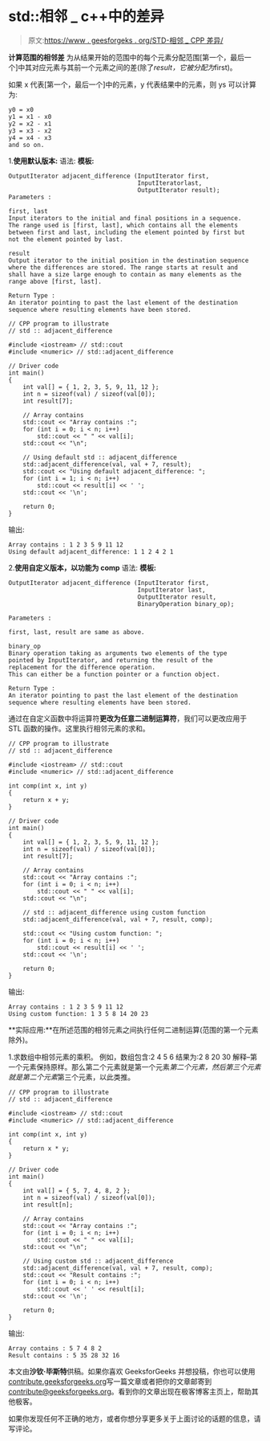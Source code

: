 # std::相邻 _ c++中的差异

> 原文:[https://www . geesforgeks . org/STD-相邻 _ CPP 差异/](https://www.geeksforgeeks.org/std-adjacent_difference-in-cpp/)

**计算范围的相邻差**
为从结果开始的范围中的每个元素分配范围[第一个，最后一个]中其对应元素与其前一个元素之间的差(除了*result，它被分配为*first)。

如果 x 代表[第一个，最后一个]中的元素，y 代表结果中的元素，则 ys 可以计算为:

```
y0 = x0
y1 = x1 - x0
y2 = x2 - x1
y3 = x3 - x2
y4 = x4 - x3
and so on.
```

1.**使用默认版本:**
语法:
**模板:**

```
OutputIterator adjacent_difference (InputIterator first,
                                    InputIteratorlast,
                                    OutputIterator result);
Parameters :

first, last
Input iterators to the initial and final positions in a sequence.
The range used is [first, last], which contains all the elements
between first and last, including the element pointed by first but
not the element pointed by last.

result
Output iterator to the initial position in the destination sequence
where the differences are stored. The range starts at result and
shall have a size large enough to contain as many elements as the
range above [first, last]. 

Return Type :
An iterator pointing to past the last element of the destination
sequence where resulting elements have been stored.

```

```
// CPP program to illustrate
// std :: adjacent_difference

#include <iostream> // std::cout
#include <numeric> // std::adjacent_difference

// Driver code
int main()
{
    int val[] = { 1, 2, 3, 5, 9, 11, 12 };
    int n = sizeof(val) / sizeof(val[0]);
    int result[7];

    // Array contains
    std::cout << "Array contains :";
    for (int i = 0; i < n; i++)
        std::cout << " " << val[i];
    std::cout << "\n";

    // Using default std :: adjacent_difference
    std::adjacent_difference(val, val + 7, result);
    std::cout << "Using default adjacent_difference: ";
    for (int i = 1; i < n; i++)
        std::cout << result[i] << ' ';
    std::cout << '\n';

    return 0;
}
```

输出:

```
Array contains : 1 2 3 5 9 11 12
Using default adjacent_difference: 1 1 2 4 2 1

```

2.**使用自定义版本，以功能为 comp**
语法:
**模板:**

```
OutputIterator adjacent_difference (InputIterator first,
                                    InputIterator last,
                                    OutputIterator result,
                                    BinaryOperation binary_op);

Parameters :

first, last, result are same as above.

binary_op
Binary operation taking as arguments two elements of the type
pointed by InputIterator, and returning the result of the
replacement for the difference operation.
This can either be a function pointer or a function object. 

Return Type :
An iterator pointing to past the last element of the destination
sequence where resulting elements have been stored.

```

通过在自定义函数中将运算符**更改为任意二进制运算符**，我们可以更改应用于 STL 函数的操作。这里执行相邻元素的求和。

```
// CPP program to illustrate
// std :: adjacent_difference

#include <iostream> // std::cout
#include <numeric> // std::adjacent_difference

int comp(int x, int y)
{
    return x + y;
}

// Driver code
int main()
{
    int val[] = { 1, 2, 3, 5, 9, 11, 12 };
    int n = sizeof(val) / sizeof(val[0]);
    int result[7];

    // Array contains
    std::cout << "Array contains :";
    for (int i = 0; i < n; i++)
        std::cout << " " << val[i];
    std::cout << "\n";

    // std :: adjacent_difference using custom function
    std::adjacent_difference(val, val + 7, result, comp);

    std::cout << "Using custom function: ";
    for (int i = 0; i < n; i++)
        std::cout << result[i] << ' ';
    std::cout << '\n';

    return 0;
}
```

输出:

```
Array contains : 1 2 3 5 9 11 12
Using custom function: 1 3 5 8 14 20 23 

```

**实际应用:**在所述范围的相邻元素之间执行任何二进制运算(范围的第一个元素除外)。

1.求数组中相邻元素的乘积。
例如，数组包含:2 4 5 6
结果为:2 8 20 30
解释–第一个元素保持原样。那么第二个元素就是第一个元素*第二个元素，然后第三个元素就是第二个元素*第三个元素，以此类推。

```
// CPP program to illustrate
// std :: adjacent_difference

#include <iostream> // std::cout
#include <numeric> // std::adjacent_difference

int comp(int x, int y)
{
    return x * y;
}

// Driver code
int main()
{
    int val[] = { 5, 7, 4, 8, 2 };
    int n = sizeof(val) / sizeof(val[0]);
    int result[n];

    // Array contains
    std::cout << "Array contains :";
    for (int i = 0; i < n; i++)
        std::cout << " " << val[i];
    std::cout << "\n";

    // Using custom std :: adjacent_difference
    std::adjacent_difference(val, val + 7, result, comp);
    std::cout << "Result contains :";
    for (int i = 0; i < n; i++)
        std::cout << ' ' << result[i];
    std::cout << '\n';

    return 0;
}
```

输出:

```
Array contains : 5 7 4 8 2
Result contains : 5 35 28 32 16

```

本文由**沙钦·毕斯特**供稿。如果你喜欢 GeeksforGeeks 并想投稿，你也可以使用[contribute.geeksforgeeks.org](http://www.contribute.geeksforgeeks.org)写一篇文章或者把你的文章邮寄到 contribute@geeksforgeeks.org。看到你的文章出现在极客博客主页上，帮助其他极客。

如果你发现任何不正确的地方，或者你想分享更多关于上面讨论的话题的信息，请写评论。